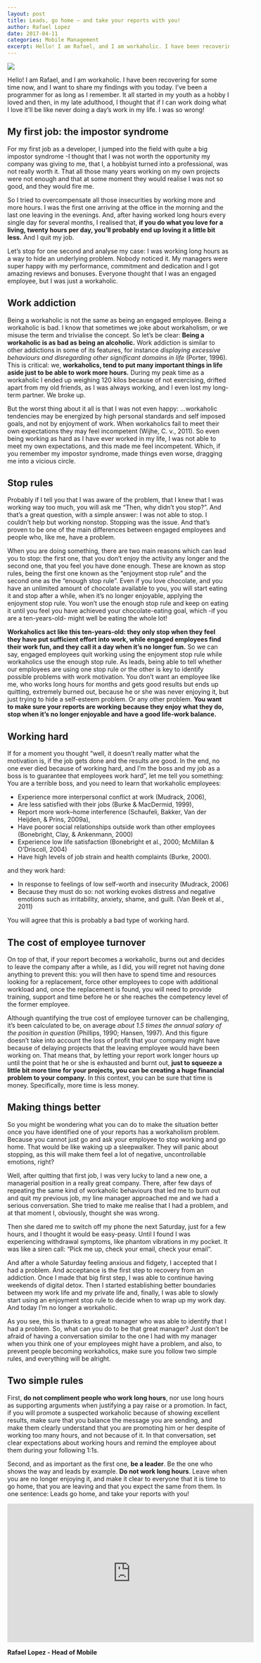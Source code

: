 ```yaml
---
layout: post
title: Leads, go home – and take your reports with you!
author: Rafael Lopez
date: 2017-04-11
categories: Mobile Management
excerpt: Hello! I am Rafael, and I am workaholic. I have been recovering for some time now, and I want to share my findings with you today. I’ve been a programmer for as long as I remember. It all started in my youth as a hobby I loved and then, in my late adulthood, I thought that if I can work doing what I love it’ll be like never doing a day’s work in my life. I was so wrong!
---
```

<img class="no-box-shadow" src="{{page.imgdir}}/1.png"/>

Hello! I am Rafael, and I am workaholic. I have been recovering for some time now, and I want to share my findings with you today.
I’ve been a programmer for as long as I remember. It all started in my youth as a hobby I loved and then, in my late adulthood, I thought that if I can work doing what I love it’ll be like never doing a day’s work in my life. I was so wrong!

## My first job: the impostor syndrome

For my first job as a developer, I jumped into the field with quite a big impostor syndrome -I thought that I was not worth the opportunity my company was giving to me, that I, a hobbyist turned into a professional, was not really worth it. That all those many years working on my own projects were not enough and that at some moment they would realise I was not so good, and they would fire me.

So I tried to overcompensate all those insecurities by working more and more hours. I was the first one arriving at the office in the morning and the last one leaving in the evenings. And, after having worked long hours every single day for several months, I realised that, **if you do what you love for a living, twenty hours per day, you’ll probably end up loving it a little bit less.**
And I quit my job.

Let’s stop for one second and analyse my case: I was working long hours as a way to hide an underlying problem. Nobody noticed it. My managers were super happy with my performance, commitment and dedication and I got amazing reviews and bonuses. Everyone
thought that I was an engaged employee, but I was just a workaholic.

## Work addiction

Being a workaholic is not the same as being an engaged employee. Being a workaholic is bad. I know that sometimes we joke about workaholism, or we misuse the term and trivialise the concept. So let’s be clear: **Being a workaholic is as bad as being an alcoholic.**
Work addiction is similar to other addictions in some of its features, for instance *displaying excessive behaviours and disregarding other significant domains in life* (Porter, 1996). This is critical: we, **workaholics, tend to put many important things in life aside just to be able to work more hours.** During my peak time as a workaholic I ended up weighing 120 kilos because of not exercising, drifted apart from my old friends, as I was always working, and I even lost my long-term partner. We broke up.

But the worst thing about it all is that I was not even happy: …workaholic tendencies may be energized by high personal standards and self imposed goals, and not by enjoyment of work. When workaholics fail to meet their own expectations they may feel incompetent (Wijhe, C. v., 2011). So even being working as hard as I have ever worked in my life, I was not able to meet my own expectations, and this made me feel incompetent. Which, if you remember my impostor syndrome, made things even worse, dragging me into a vicious circle.

## Stop rules

Probably if I tell you that I was aware of the problem, that I knew that I was working way too much, you will ask me “Then, why didn’t you stop?”. And that’s a great question, with a simple answer: I was not able to stop. I couldn’t help but working nonstop. Stopping was the issue. And that’s proven to be one of the main differences between engaged employees and people who, like me, have a problem.

When you are doing something, there are two main reasons which can lead you to stop: the first one, that you don’t enjoy the activity any longer and the second one, that you feel you have done enough. These are known as stop rules, being the first one known as the “enjoyment stop rule” and the second one as the “enough stop rule”.
Even if you love chocolate, and you have an unlimited amount of chocolate available to you, you will start eating it and stop after a while, when it’s no longer enjoyable, applying the enjoyment stop rule. You won’t use the enough stop rule and keep on eating it until you feel you have achieved your chocolate-eating goal, which -if you are a ten-years-old- might well be eating the whole lot!

**Workaholics act like this ten-years-old: they only stop when they feel they have put sufficient effort into work, while engaged employees find their work fun, and they call it a day when it’s no longer fun.** So we can say, engaged employees quit working using the enjoyment stop rule while workaholics use the enough stop rule.
As leads, being able to tell whether our employees are using one stop rule or the other is key to identify possible problems with work motivation. You don’t want an employee like me, who works long hours for months and gets good results but ends up quitting, extremely burned out, because he or she was never enjoying it, but just trying to hide a self-esteem problem. Or any other problem. **You want to make sure your reports are working because they enjoy what they do, stop when it’s no longer enjoyable and have a good life-work balance.**

## Working hard

If for a moment you thought “well, it doesn’t really matter what the motivation is, if the job gets done and the results are good. In the end, no one ever died because of working hard, and I’m the boss and my job as a boss is to guarantee that employees work hard”, let me tell you something: You are a terrible boss, and you need to learn that workaholic employees:

- Experience more interpersonal conflict at work (Mudrack, 2006),
- Are less satisfied with their jobs (Burke & MacDermid, 1999),
- Report more work–home interference (Schaufeli, Bakker, Van der Heijden, & Prins, 2009a),
- Have poorer social relationships outside work than other employees (Bonebright, Clay, & Ankenmann, 2000)
- Experience low life satisfaction (Bonebright et al., 2000; McMillan & O’Driscoll, 2004)
- Have high levels of job strain and health complaints (Burke, 2000).

and they work hard:

- In response to feelings of low self-worth and insecurity (Mudrack, 2006)
- Because they must do so: not working evokes distress and negative emotions such as irritability, anxiety, shame, and guilt. (Van Beek et al., 2011)

You will agree that this is probably a bad type of working hard.

## The cost of employee turnover

On top of that, if your report becomes a workaholic, burns out and decides to leave the company after a while, as I did, you will regret not having done anything to prevent this: you will then have to spend time and resources looking for a replacement, force other employees to cope with additional workload and, once the replacement is found, you will need to provide training, support and time before he or she reaches the competency level of the former employee.

Although quantifying the true cost of employee turnover can be challenging, it’s been calculated to be, on average *about 1.5 times the annual salary of the position in question* (Phillips, 1990; Hansen, 1997). And this figure doesn’t take into account the loss of profit that your company might have because of delaying projects that the leaving employee would have been working on. That means that, by letting your report work longer hours up until the point that he or she is exhausted and burnt out, **just to squeeze a little bit more time for your projects, you can be creating a huge financial problem to your company.** In this context, you can be sure that time is money. Specifically, more time is less money.

## Making things better

So you might be wondering what you can do to make the situation better once you have identified one of your reports has a workaholism problem. Because you cannot just go and ask your employee to stop working and go home. That would be like waking up a sleepwalker. They will panic about stopping, as this will make them feel a lot of negative, uncontrollable emotions, right?

Well, after quitting that first job, I was very lucky to land a new one, a managerial position in a really great company. There, after few days of repeating the same kind of workaholic behaviours that led me to burn out and quit my previous job, my line manager approached me and we had a serious conversation. She tried to make me realise that I had a problem, and at that moment I, obviously, thought she was wrong.

Then she dared me to switch off my phone the next Saturday, just for a few hours, and I thought it would be easy-peasy. Until I found I was experiencing withdrawal symptoms, like phantom vibrations in my pocket. It was like a siren call: “Pick me up, check your email, check your email”.

And after a whole Saturday feeling anxious and fidgety, I accepted that I had a problem. And acceptance is the first step to recovery from an addiction. Once I made that big first step, I was able to continue having weekends of digital detox. Then I started establishing better boundaries between my work life and my private life and, finally, I was able to slowly start using an enjoyment stop rule to decide when to wrap up my work day.
And today I’m no longer a workaholic.

As you see, this is thanks to a great manager who was able to identify that I had a problem. So, what can you do to be that great manager? Just don’t be afraid of having a conversation similar to the one I had with my manager when you think one of your employees might have a problem, and also, to prevent people becoming workaholics, make sure you follow two simple rules, and everything will be alright.

## Two simple rules

First, **do not compliment people who work long hours**, nor use long hours as supporting arguments when justifying a pay raise or a promotion. In fact, if you will promote a suspected workaholic because of showing excellent results, make sure that you balance the message you are sending, and make them clearly understand that you are promoting him or her despite of working too many hours, and not because of it. In that conversation, set clear expectations about working hours and remind the employee about them during your following 1:1s.

Second, and as important as the first one, **be a leader**. Be the one who shows the way and leads by example. **Do not work long hours**. Leave when you are no longer enjoying it, and make it clear to everyone that it is time to go home, that you are leaving and that you expect the same from them. In one sentence: Leads go home, and take your reports with you!

<iframe width="560" height="315" src="https://www.youtube.com/embed/yRM0RMeLkI4" frameborder="0" allowfullscreen></iframe>

**Rafael Lopez - Head of Mobile**

